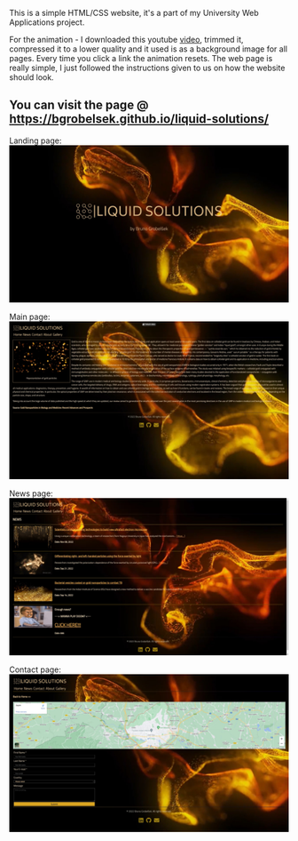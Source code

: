 This is a simple HTML/CSS website, it's a part of my University Web Applications project. 

<p>
For the animation - I downloaded this youtube <a href="https://youtu.be/lH6qlF_iegU">video</a>, trimmed it, compressed it to a lower quality and it used is
as a background image for all pages. Every time you click a link the animation resets. The web page is really simple, I just followed the instructions given to us on how the website should look.  
</p>

You can visit the page @ https://bgrobelsek.github.io/liquid-solutions/
----------------------------------------------------------------------
 
Landing page:
![Alt text](assets/ss1.jpg?raw=true "Screenshot1")

Main page:
![Alt text](assets/ss2.jpg?raw=true "Screenshot2")

News page:
![Alt text](assets/ss3.jpg?raw=true "Screenshot3")

Contact page:
![Alt text](assets/ss4.jpg?raw=true "Screenshot4")
